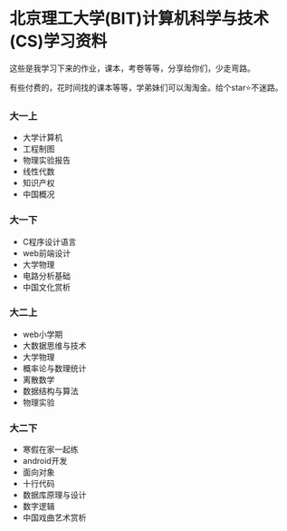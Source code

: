 # 北京理工大学(BIT)计算机科学与技术(CS)学习资料

这些是我学习下来的作业，课本，考卷等等，分享给你们，少走弯路。

有些付费的，花时间找的课本等等，学弟妹们可以淘淘金。给个star⭐不迷路。

### 大一上

- 大学计算机
- 工程制图
- 物理实验报告
- 线性代数
- 知识产权
- 中国概况

### 大一下

- C程序设计语言
- web前端设计
- 大学物理
- 电路分析基础
- 中国文化赏析

### 大二上

- web小学期
- 大数据思维与技术
- 大学物理
- 概率论与数理统计
- 离散数学
- 数据结构与算法
- 物理实验

### 大二下

- 寒假在家一起练
- android开发
- 面向对象
- 十行代码
- 数据库原理与设计
- 数字逻辑
- 中国戏曲艺术赏析